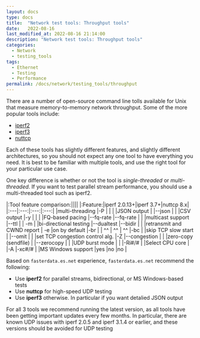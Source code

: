 ```yaml
---
layout: docs
type: docs
title:  "Network test tools: Throughput tools"
date:   2022-08-16
last_modified_at: 2022-08-16 21:14:00
description: "Network test tools: Throughput tools"
categories:
  - Network
  - testing_tools
tags:
  - Ethernet
  - Testing
  - Performance
permalink: /docs/network/testing_tools/throughput
---
```


There are a number of open-source command line tolls available
for Unix that measure memory-to-memory network throughput.
Some of the more popular tools include:
* [iperf2](https://sourceforge.net/projects/iperf2/)
* [iperf3](https://github.com/esnet/iperf)
* [nuttcp](https://www.nuttcp.net)

Each of these tools has slightly different features, and slightly different architectures,
so you should not expect any one tool to have everything you need.
It is best to be familiar with multiple tools, and use the right tool
for your particular use case.

One key difference is whether or not the tool is *single-threaded* or *multi-threaded*.
If you want to test parallel stream performance, you should use a multi-threaded tool
such as iperf2.

|:Tool feature comparison:||||
|:Feature:|iperf 2.0.13+|iperf 3.7+|nuttcp 8.x|
|:---|:---:|:---:|:---:|
|multi-threading                    |-P         |               |       |
|JSON output                        |           |--json         |       |
|CSV output                         |-y         |               |       |
|FQ-based pacing                    |--fq-rate  |--fq-rate      |       |
|multicast support                  |--ttl      |               | -m    |
|bi-directional testing             |--dualtest |--bidir        |       |
|retransmit and CWND report         | -e        |on by default  |-br    |
| ^^                                | ^^        | ^^            |-bc    |
|skip TCP slow start                |           |--omit         |       |
|set TCP congestion control alg.    |-Z         |--congestion   |       |
|zero-copy (sendfile)               |           |--zerocopy     |       |
|UDP burst mode                     |           |               |-Ri#/# |
|Select CPU core                    |           |-A             |-xc#/# |
|MS Windows support                 |yes        |no             |no     |

Based on ``fasterdata.es.net`` experience, ``fasterdata.es.net`` recommend the following:
* Use **iperf2** for parallel streams, bidirectional, or MS Windows-based tests
* Use **nuttcp** for high-speed UDP testing
* Use **iperf3** otherwise. In particular if you want detalied JSON output

For all 3 tools we recommend running the latest version, as all tools have been getting important updates every few months. In particular, there are known UDP issues with iperf 2.0.5 and iperf 3.1.4 or earlier, and these versions should be avoided for UDP testing

